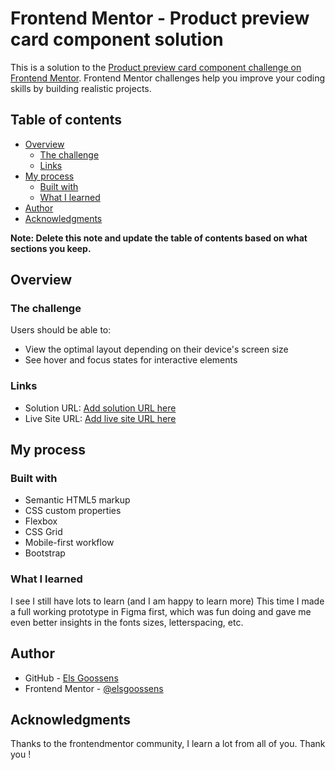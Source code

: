 # Frontend Mentor - Product preview card component solution

This is a solution to the [Product preview card component challenge on Frontend Mentor](https://www.frontendmentor.io/challenges/product-preview-card-component-GO7UmttRfa). Frontend Mentor challenges help you improve your coding skills by building realistic projects. 

## Table of contents

- [Overview](#overview)
  - [The challenge](#the-challenge)
  - [Links](#links)
- [My process](#my-process)
  - [Built with](#built-with)
  - [What I learned](#what-i-learned)
- [Author](#author)
- [Acknowledgments](#acknowledgments)

**Note: Delete this note and update the table of contents based on what sections you keep.**

## Overview

### The challenge

Users should be able to:

- View the optimal layout depending on their device's screen size
- See hover and focus states for interactive elements

### Links

- Solution URL: [Add solution URL here](https://your-solution-url.com)
- Live Site URL: [Add live site URL here](https://your-live-site-url.com)

## My process

### Built with

- Semantic HTML5 markup
- CSS custom properties
- Flexbox
- CSS Grid
- Mobile-first workflow
- Bootstrap

### What I learned

I see I still have lots to learn (and I am happy to learn more)
This time I made a full working prototype in Figma first, which was fun doing and gave me even better insights in the fonts sizes, letterspacing, etc.

## Author

- GitHub - [Els Goossens](https://github.com/elsgoossens)
- Frontend Mentor - [@elsgoossens](https://www.frontendmentor.io/profile/elsgoossens)

## Acknowledgments

Thanks to the frontendmentor community, I learn a lot from all of you. Thank you !